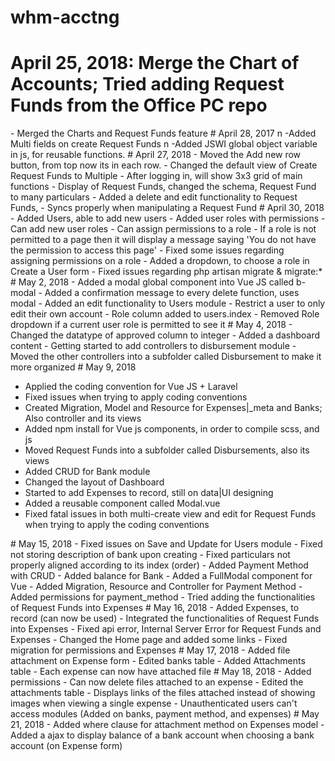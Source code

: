 # whm-acctng
# April 25, 2018: Merge the Chart of Accounts; Tried adding Request Funds from the Office PC repo
-   M e r g e d   t h e   C h a r t s   a n d   R e q u e s t   F u n d s   f e a t u r e  
 #   A p r i l   2 8 ,   2 0 1 7   \ n   - A d d e d   M u l t i   f i e l d s   o n   c r e a t e   R e q u e s t   F u n d s   \ n   - A d d e d   J S W I   g l o b a l   o b j e c t   v a r i a b l e   i n   j s ,   f o r   r e u s a b l e   f u n c t i o n s .  
 
 #   A p r i l   2 7 ,   2 0 1 8 
 -   M o v e d   t h e   A d d   n e w   r o w   b u t t o n ,   f r o m   t o p   n o w   i t s   i n   e a c h   r o w . 
 -   C h a n g e d   t h e   d e f a u l t   v i e w   o f   C r e a t e   R e q u e s t   F u n d s   t o   M u l t i p l e 
 -   A f t e r   l o g g i n g   i n ,   w i l l   s h o w   3 x 3   g r i d   o f   m a i n   f u n c t i o n s 
 -   D i s p l a y   o f   R e q u e s t   F u n d s ,   c h a n g e d   t h e   s c h e m a ,   R e q u e s t   F u n d   t o   m a n y   p a r t i c u l a r s 
  
 -   A d d e d   a   d e l e t e   a n d   e d i t   f u n c t i o n a l i t y   t o   R e q u e s t   F u n d s , 
 -   S y n c s   p r o p e r l y   w h e n   m a n i p u l a t i n g   a   R e q u e s t   F u n d 
  
 #   A p r i l   3 0 ,   2 0 1 8 
 -   A d d e d   U s e r s ,   a b l e   t o   a d d   n e w   u s e r s 
 -   A d d e d   u s e r   r o l e s   w i t h   p e r m i s s i o n s 
 -   C a n   a d d   n e w   u s e r   r o l e s 
 -   C a n   a s s i g n   p e r m i s s i o n s   t o   a   r o l e 
 -   I f   a   r o l e   i s   n o t   p e r m i t t e d   t o   a   p a g e   t h e n   i t   w i l l   d i s p l a y   a   m e s s a g e   s a y i n g   ' Y o u   d o   n o t   h a v e   t h e   p e r m i s s i o n   t o   a c c e s s   t h i s   p a g e ' 
  
 -   F i x e d   s o m e   i s s u e s   r e g a r d i n g   a s s i g n i n g   p e r m i s s i o n s   o n   a   r o l e 
 -   A d d e d   a   d r o p d o w n ,   t o   c h o o s e   a   r o l e   i n   C r e a t e   a   U s e r   f o r m 
 -   F i x e d   i s s u e s   r e g a r d i n g   p h p   a r t i s a n   m i g r a t e   &   m i g r a t e : * 
  
 #   M a y   2 ,   2 0 1 8 
 -   A d d e d   a   m o d a l   g l o b a l   c o m p o n e n t   i n t o   V u e   J S   c a l l e d   b - m o d a l 
 -   A d d e d   a   c o n f i r m a t i o n   m e s s a g e   t o   e v e r y   d e l e t e   f u n c t i o n ,   u s e s   m o d a l 
 -   A d d e d   a n   e d i t   f u n c t i o n a l i t y   t o   U s e r s   m o d u l e 
  
 -   R e s t r i c t   a   u s e r   t o   o n l y   e d i t   t h e i r   o w n   a c c o u n t 
 -   R o l e   c o l u m n   a d d e d   t o   u s e r s . i n d e x 
 -   R e m o v e d   R o l e   d r o p d o w n   i f   a   c u r r e n t   u s e r   r o l e   i s   p e r m i t t e d   t o   s e e   i t  
 #   M a y   4 ,   2 0 1 8 
 -   C h a n g e d   t h e   d a t a t y p e   o f   a p p r o v e d   c o l u m n   t o   i n t e g e r 
 -   A d d e d   a   d a s h b o a r d   c o n t e n t 
 -   G e t t i n g   s t a r t e d   t o   a d d   c o n t r o l l e r s   t o   d i s b u r s e m e n t   m o d u l e 
 -   M o v e d   t h e   o t h e r   c o n t r o l l e r s   i n t o   a   s u b f o l d e r   c a l l e d   D i s b u r s e m e n t   t o   m a k e   i t   m o r e   o r g a n i z e d 
  
 # May 9, 2018
- Applied the coding convention for Vue JS + Laravel
- Fixed issues when trying to apply coding conventions
- Created Migration, Model and Resource for Expenses|_meta and Banks; Also controller and its views
- Added npm install for Vue js components, in order to compile scss, and js
- Moved Request Funds into a subfolder called Disbursements, also its views
- Added CRUD for Bank module
- Changed the layout of Dashboard
- Started to add Expenses to record, still on data|UI designing
- Added a reusable component called Modal.vue
- Fixed fatal issues in both multi-create view and edit for Request Funds when trying to apply the coding conventions

#   M a y   1 5 ,   2 0 1 8 
 -   F i x e d   i s s u e s   o n   S a v e   a n d   U p d a t e   f o r   U s e r s   m o d u l e 
 -   F i x e d   n o t   s t o r i n g   d e s c r i p t i o n   o f   b a n k   u p o n   c r e a t i n g 
 -   F i x e d   p a r t i c u l a r s   n o t   p r o p e r l y   a l i g n e d   a c c o r d i n g   t o   i t s   i n d e x   ( o r d e r ) 
  
 -   A d d e d   P a y m e n t   M e t h o d   w i t h   C R U D 
 -   A d d e d   b a l a n c e   f o r   B a n k 
 -   A d d e d   a   F u l l M o d a l   c o m p o n e n t   f o r   V u e 
 -   A d d e d   M i g r a t i o n ,   R e s o u r c e   a n d   C o n t r o l l e r   f o r   P a y m e n t   M e t h o d 
 -   A d d e d   p e r m i s s i o n s   f o r   p a y m e n t _ m e t h o d 
 -   T r i e d   a d d i n g   t h e   f u n c t i o n a l i t i e s   o f   R e q u e s t   F u n d s   i n t o   E x p e n s e s 
  
 #   M a y   1 6 ,   2 0 1 8 
 -   A d d e d   E x p e n s e s ,   t o   r e c o r d   ( c a n   n o w   b e   u s e d ) 
 -   I n t e g r a t e d   t h e   f u n c t i o n a l i t i e s   o f   R e q u e s t   F u n d s   i n t o   E x p e n s e s 
 -   F i x e d   a p i   e r r o r ,   I n t e r n a l   S e r v e r   E r r o r   f o r   R e q u e s t   F u n d s   a n d   E x p e n s e s 
 -   C h a n g e d   t h e   H o m e   p a g e   a n d   a d d e d   s o m e   l i n k s 
 -   F i x e d   m i g r a t i o n   f o r   p e r m i s s i o n s   a n d   E x p e n s e s 
  
 #   M a y   1 7 ,   2 0 1 8 
 -   A d d e d   f i l e   a t t a c h m e n t   o n   E x p e n s e   f o r m 
 -   E d i t e d   b a n k s   t a b l e 
 -   A d d e d   A t t a c h m e n t s   t a b l e 
 -   E a c h   e x p e n s e   c a n   n o w   h a v e   a t t a c h e d   f i l e 
  
 #   M a y   1 8 ,   2 0 1 8 
 -   A d d e d   p e r m i s s i o n s 
 -   C a n   n o w   d e l e t e   f i l e s   a t t a c h e d   t o   a n   e x p e n s e 
 -   E d i t e d   t h e   a t t a c h m e n t s   t a b l e 
 -   D i s p l a y s   l i n k s   o f   t h e   f i l e s   a t t a c h e d   i n s t e a d   o f   s h o w i n g   i m a g e s   w h e n   v i e w i n g   a   s i n g l e   e x p e n s e 
 -   U n a u t h e n t i c a t e d   u s e r s   c a n ' t   a c c e s s   m o d u l e s   ( A d d e d   o n   b a n k s ,   p a y m e n t   m e t h o d ,   a n d   e x p e n s e s ) 
  
 #   M a y   2 1 ,   2 0 1 8 
 -   A d d e d   w h e r e   c l a u s e   f o r   a t t a c h m e n t   m e t h o d   o n   E x p e n s e s   m o d e l 
 -   A d d e d   a   a j a x   t o   d i s p l a y   b a l a n c e   o f   a   b a n k   a c c o u n t   w h e n   c h o o s i n g   a   b a n k   a c c o u n t   ( o n   E x p e n s e   f o r m )  
 